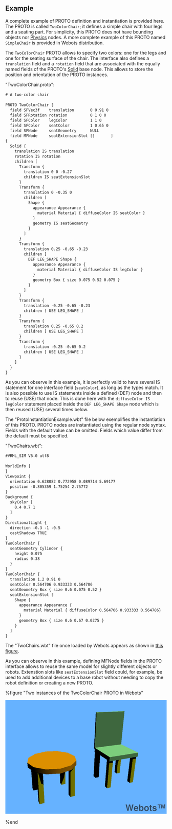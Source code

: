 ## Example

A complete example of PROTO definition and instantiation is provided here. The
PROTO is called `TwoColorChair`; it defines a simple chair with four legs and a
seating part. For simplicity, this PROTO does not have bounding objects nor
[Physics](physics.md#physics) nodes. A more complete example of this PROTO named
`SimpleChair` is provided in Webots distribution.

The `TwoColorChair` PROTO allows to specify two colors: one for the legs and one
for the seating surface of the chair. The interface also defines a `translation`
field and a `rotation` field that are associated with the equally named fields
of the PROTO's [Solid](solid.md#solid) base node. This allows to store the
position and orientation of the PROTO instances.

"TwoColorChair.proto":

```
# A two-color chair

PROTO TwoColorChair [
  field SFVec3f    translation       0 0.91 0
  field SFRotation rotation          0 1 0 0
  field SFColor    legColor          1 1 0
  field SFColor    seatColor         1 0.65 0
  field SFNode     seatGeometry      NULL
  field MFNode     seatExtensionSlot []       ]
{
  Solid {
    translation IS translation
    rotation IS rotation
    children [
      Transform {
        translation 0 0 -0.27
        children IS seatExtensionSlot
      }
      Transform {
        translation 0 -0.35 0
        children [
          Shape {
            appearance Appearance {
              material Material { diffuseColor IS seatColor }
            }
            geometry IS seatGeometry
          }
        ]
      }
      Transform {
        translation 0.25 -0.65 -0.23
        children [
          DEF LEG_SHAPE Shape {
            appearance Appearance {
              material Material { diffuseColor IS legColor }
            }
            geometry Box { size 0.075 0.52 0.075 }
          }
        ]
      }
      Transform {
        translation -0.25 -0.65 -0.23
        children [ USE LEG_SHAPE ]
      }
      Transform {
        translation 0.25 -0.65 0.2
        children [ USE LEG_SHAPE ]
      }
      Transform {
        translation -0.25 -0.65 0.2
        children [ USE LEG_SHAPE ]
      }
    ]
  }
}
```

As you can observe in this example, it is perfectly valid to have several IS
statement for one interface field (`seatColor`), as long as the types match. It
is also possible to use IS statements inside a defined (DEF) node and then to
reuse (USE) that node. This is done here with the `diffuseColor IS legColor`
statement placed inside the `DEF LEG_SHAPE Shape` node which is then reused
(USE) several times below.

The "ProtoInstantiationExample.wbt" file below exemplifies the instantiation of
this PROTO. PROTO nodes are instantiated using the regular node syntax. Fields
with the default value can be omitted. Fields which value differ from the
default must be specified.

"TwoChairs.wbt":

```
#VRML_SIM V6.0 utf8

WorldInfo {
}
Viewpoint {
  orientation 0.628082 0.772958 0.089714 5.69177
  position -0.805359 1.75254 2.75772
}
Background {
  skyColor [
    0.4 0.7 1
  ]
}
DirectionalLight {
  direction -0.3 -1 -0.5
  castShadows TRUE
}
TwoColorChair {
  seatGeometry Cylinder {
    height 0.075
    radius 0.38
  }
}
TwoColorChair {
  translation 1.2 0.91 0
  seatColor 0.564706 0.933333 0.564706
  seatGeometry Box { size 0.6 0.075 0.52 }
  seatExtensionSlot [
    Shape {
      appearance Appearance {
        material Material { diffuseColor 0.564706 0.933333 0.564706}
      }
      geometry Box { size 0.6 0.67 0.0275 }
    }
  ]
}
```

The "TwoChairs.wbt" file once loaded by Webots appears as shown in [this
figure](#two-instances-of-the-twocolorchair-proto-in-webots).

As you can observe in this example, defining MFNode fields in the PROTO
interface allows to reuse the same model for slightly different objects or
robots. Extenstion slots like `seatExtensionSlot` field could, for example, be
used to add additional devices to a base robot without needing to copy the robot
definition or creating a new PROTO.

%figure "Two instances of the TwoColorChair PROTO in Webots"

![two_chairs_v7-2-0.png](images/two_chairs_v7-2-0.png)

%end

